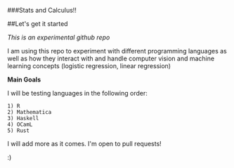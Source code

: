 ###Stats and Calculus!!

##Let's get it started

*This is an experimental github repo*

I am using this repo to experiment with different programming languages as well as how they interact with
and handle computer vision and machine learning concepts (logistic regression, linear regression)

**Main Goals**

I will be testing languages in the following order:

    1) R
    2) Mathematica
    3) Haskell
    4) OCamL
    5) Rust

I will add more as it comes. I'm open to pull requests!

:)

